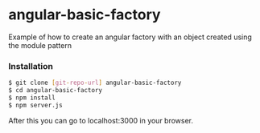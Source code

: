 # angular-basic-factory
Example of how to create an angular factory with an object created using the module pattern

### Installation
```sh
$ git clone [git-repo-url] angular-basic-factory
$ cd angular-basic-factory
$ npm install
$ npm server.js
```
After this you can go to localhost:3000 in your browser.

